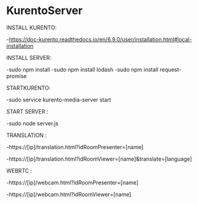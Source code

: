 # KurentoServer

INSTALL KURENTO:

-https://doc-kurento.readthedocs.io/en/6.9.0/user/installation.html#local-installation

INSTALL SERVER:

-sudo npm install
-sudo npm install lodash
-sudo npm install request-promise

 
STARTKURENTO:

-sudo service kurento-media-server start


START SERVER :

-sudo node server.js


TRANSLATION :

-https://[ip]/translation.html?idRoomPresenter=[name]

-https://[ip]/translation.html?idRoomViewer=[name]&translate=[language]


WEBRTC :

-https://[ip]/webcam.html?idRoomPresenter=[name]

-https://[ip]/webcam.html?idRoomViewer=[name]